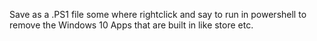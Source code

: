 Save as a .PS1 file some where rightclick and say to run in powershell to remove the Windows 10 Apps that are built in like store etc.

